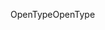 <span data-ttu-id="390da-101">OpenType</span><span class="sxs-lookup"><span data-stu-id="390da-101">OpenType</span></span>